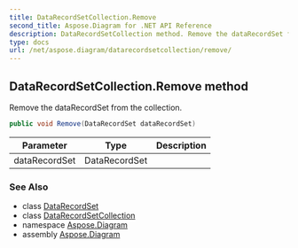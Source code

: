 ```yaml
---
title: DataRecordSetCollection.Remove
second_title: Aspose.Diagram for .NET API Reference
description: DataRecordSetCollection method. Remove the dataRecordSet from the collection
type: docs
url: /net/aspose.diagram/datarecordsetcollection/remove/
---
```

## DataRecordSetCollection.Remove method

Remove the dataRecordSet from the collection.

```csharp
public void Remove(DataRecordSet dataRecordSet)
```

| Parameter | Type | Description |
| --- | --- | --- |
| dataRecordSet | DataRecordSet |  |

### See Also

* class [DataRecordSet](../../datarecordset/)
* class [DataRecordSetCollection](../)
* namespace [Aspose.Diagram](../../datarecordsetcollection/)
* assembly [Aspose.Diagram](../../../)


